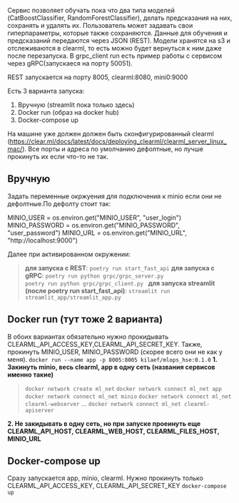 Сервис позволяет обучать пока что два типа моделей (CatBoostClassifier, RandomForestClassifier), делать предсказания на них, сохранять и удалять их. Пользователь может задавать свои гиперпараметры, которые также сохраняются. Данные для обучения и предсказаний  передаются через JSON (REST).
Модели хранятся на s3 и отслеживаются в clearml,  то есть можно будет вернуться к ним даже после перезапуска. В grpc_client run есть пример работы с сервисом через gRPC(запускаеся на порту 50051). 

REST запускается на порту 8005, clearml:8080, mini0:9000

Есть 3 варианта запуска:
1. Вручную (streamlit пока только здесь)
2. Docker run (образ на docker hub)
3. Docker-compose up

На машине уже должен должен быть сконфигурированный clearml (https://clear.ml/docs/latest/docs/deploying_clearml/clearml_server_linux_mac/).
Все порты и адреса по умолчанию дефолтные, но лучше прокинуть их если что-то не так.

## Вручную
Задать переменные окржуения для подключения к minio если они не дефолтные.По дефолту стоит так:

MINIO_USER = os.environ.get("MINIO_USER", "user_login")
MINIO_PASSWORD = os.environ.get("MINIO_PASSWORD", "user_password")
MINIO_URL = os.environ.get("MINIO_URL", "http://localhost:9000")

Далее при активированном окружении:
>**для запуска с REST**: 
`poetry run start_fast_api`
**для запуска с gRPC**: 
`poetry run python grpc/grpc_server.py`\
`poetry run python grpc/grpc_client.py `
**для запуска streamlit (после poetry run start_fast_api)**:
`streamlit run streamlit_app/streamlit_app.py`

## Docker run (тут тоже 2 варианта)
В обоих вариантах обязательно нужно прокидывать CLEARML_API_ACCESS_KEY,CLEARML_API_SECRET_KEY.
Также, прокинуть  MINIO_USER, MINIO_PASSWORD (скорее всего они не как у меня).
`docker run --name app -p 8005:8005 kilaef/mlops_hse:0.1.0`
**1. Закинуть minio, весь clearml, app в одну сеть (названия сервисов именно такие)**
>`docker network create ml_net`
`docker network connect ml_net app`
`docker network connect ml_net minio`
`docker network connect ml_net clearml-webserver`
...
`docker network connect ml_net clearml-apiserver`

**2. Не закидывать в одну сеть, но при запуске проеинуть еще CLEARML_API_HOST, CLEARML_WEB_HOST, CLEARML_FILES_HOST, MINIO_URL**

## Docker-compose up
Сразу запускается app, minio, clearml. Нужно прокинуть только  CLEARML_API_ACCESS_KEY, CLEARML_API_SECRET_KEY
`docker-compose up`


